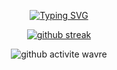 <div align="center">

[![Typing SVG](https://readme-typing-svg.herokuapp.com?font=Poppins&weight=500&duration=1500&pause=1000&color=F78100&center=true&vCenter=true&multiline=true&repeat=false&width=320&height=100&lines=Hi%2C+I'm+Sofia!;Welcome+to+my+GitHub!;%3Ap)](https://git.io/typing-svg)

</div>

<div align="center">
  
[![github streak](https://github-readme-streak-stats.herokuapp.com?user=sioterino&short_numbers=true&theme=shadow-orange&locale=en&date_format=j%20M%5B%20Y%5D&card_width=900)](https://git.io/streak-stats)

</div>

<div align="center" >
   
![github activite wavre](https://ssr-contributions-svg.vercel.app/_/sioterino?chart=3dbar&gap=0.6&scale=2&gradient=true&flatten=1&animation=wave&animation_duration=1&animation_delay=0.05&animation_amplitude=20&animation_frequency=0.5&animation_wave_center=0_0&format=svg&weeks=30&theme=yellow&widget_size=large&dark=true) 

</div>
